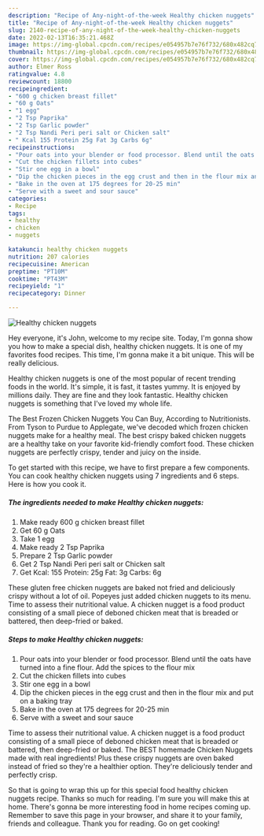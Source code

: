 ```yaml
---
description: "Recipe of Any-night-of-the-week Healthy chicken nuggets"
title: "Recipe of Any-night-of-the-week Healthy chicken nuggets"
slug: 2140-recipe-of-any-night-of-the-week-healthy-chicken-nuggets
date: 2022-02-13T16:35:21.468Z
image: https://img-global.cpcdn.com/recipes/e054957b7e76f732/680x482cq70/healthy-chicken-nuggets-recipe-main-photo.jpg
thumbnail: https://img-global.cpcdn.com/recipes/e054957b7e76f732/680x482cq70/healthy-chicken-nuggets-recipe-main-photo.jpg
cover: https://img-global.cpcdn.com/recipes/e054957b7e76f732/680x482cq70/healthy-chicken-nuggets-recipe-main-photo.jpg
author: Elmer Ross
ratingvalue: 4.8
reviewcount: 18800
recipeingredient:
- "600 g chicken breast fillet"
- "60 g Oats"
- "1 egg"
- "2 Tsp Paprika"
- "2 Tsp Garlic powder"
- "2 Tsp Nandi Peri peri salt or Chicken salt"
- " Kcal 155 Protein 25g Fat 3g Carbs 6g"
recipeinstructions:
- "Pour oats into your blender or food processor. Blend until the oats have turned into a fine flour. Add the spices to the flour mix"
- "Cut the chicken fillets into cubes"
- "Stir one egg in a bowl"
- "Dip the chicken pieces in the egg crust and then in the flour mix and put on a baking tray"
- "Bake in the oven at 175 degrees for 20-25 min"
- "Serve with a sweet and sour sauce"
categories:
- Recipe
tags:
- healthy
- chicken
- nuggets

katakunci: healthy chicken nuggets 
nutrition: 207 calories
recipecuisine: American
preptime: "PT10M"
cooktime: "PT43M"
recipeyield: "1"
recipecategory: Dinner

---
```



![Healthy chicken nuggets](https://img-global.cpcdn.com/recipes/e054957b7e76f732/680x482cq70/healthy-chicken-nuggets-recipe-main-photo.jpg)

Hey everyone, it's John, welcome to my recipe site. Today, I'm gonna show you how to make a special dish, healthy chicken nuggets. It is one of my favorites food recipes. This time, I'm gonna make it a bit unique. This will be really delicious.

Healthy chicken nuggets is one of the most popular of recent trending foods in the world. It's simple, it is fast, it tastes yummy. It is enjoyed by millions daily. They are fine and they look fantastic. Healthy chicken nuggets is something that I've loved my whole life.

The Best Frozen Chicken Nuggets You Can Buy, According to Nutritionists. From Tyson to Purdue to Applegate, we&#39;ve decoded which frozen chicken nuggets make for a healthy meal. The best crispy baked chicken nuggets are a healthy take on your favorite kid-friendly comfort food. These chicken nuggets are perfectly crispy, tender and juicy on the inside.


To get started with this recipe, we have to first prepare a few components. You can cook healthy chicken nuggets using 7 ingredients and 6 steps. Here is how you cook it.

<!--inarticleads1-->

##### The ingredients needed to make Healthy chicken nuggets:

1. Make ready 600 g chicken breast fillet
1. Get 60 g Oats
1. Take 1 egg
1. Make ready 2 Tsp Paprika
1. Prepare 2 Tsp Garlic powder
1. Get 2 Tsp Nandi Peri peri salt or Chicken salt
1. Get  Kcal: 155 Protein: 25g Fat: 3g Carbs: 6g


These gluten free chicken nuggets are baked not fried and deliciously crispy without a lot of oil. Popeyes just added chicken nuggets to its menu. Time to assess their nutritional value. A chicken nugget is a food product consisting of a small piece of deboned chicken meat that is breaded or battered, then deep-fried or baked. 

<!--inarticleads2-->

##### Steps to make Healthy chicken nuggets:

1. Pour oats into your blender or food processor. Blend until the oats have turned into a fine flour. Add the spices to the flour mix
1. Cut the chicken fillets into cubes
1. Stir one egg in a bowl
1. Dip the chicken pieces in the egg crust and then in the flour mix and put on a baking tray
1. Bake in the oven at 175 degrees for 20-25 min
1. Serve with a sweet and sour sauce


Time to assess their nutritional value. A chicken nugget is a food product consisting of a small piece of deboned chicken meat that is breaded or battered, then deep-fried or baked. The BEST homemade Chicken Nuggets made with real ingredients! Plus these crispy nuggets are oven baked instead of fried so they&#39;re a healthier option. They&#39;re deliciously tender and perfectly crisp. 

So that is going to wrap this up for this special food healthy chicken nuggets recipe. Thanks so much for reading. I'm sure you will make this at home. There's gonna be more interesting food in home recipes coming up. Remember to save this page in your browser, and share it to your family, friends and colleague. Thank you for reading. Go on get cooking!

